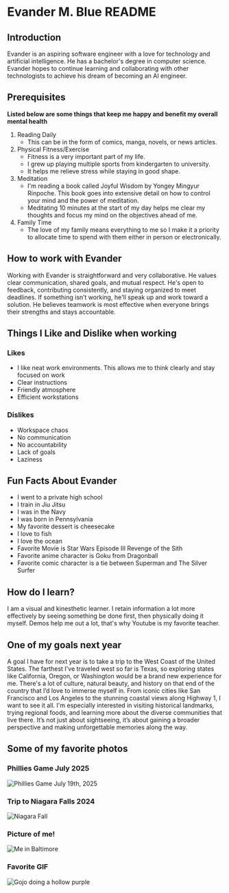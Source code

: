 # Evander M. Blue README
## Introduction
Evander is an aspiring software engineer with a love for technology and artificial intelligence. He has a bachelor's degree in computer science. Evander hopes to continue learning and collaborating with other technologists to achieve his dream of becoming an AI engineer. 
## Prerequisites
**Listed below are some things that keep me happy and benefit my overall mental health**
1. Reading Daily
    - This can be in the form of comics, manga, novels, or news articles.
2. Physical Fitness/Exercise
    - Fitness is a very important part of my life.
    - I grew up playing multiple sports from kindergarten to university.
    - It helps me relieve stress while staying in good shape.
3. Meditation
    - I'm reading a book called Joyful Wisdom by Yongey Mingyur Rinpoche. This book goes into extensive detail on how to control your mind and the power of meditation.
    - Meditating 10 minutes at the start of my day helps me clear my thoughts and focus my mind on the objectives ahead of me.
4. Family Time
    - The love of my family means everything to me so I make it a priority to allocate time to spend with them either in person or electronically.

## How to work with Evander
Working with Evander is straightforward and very collaborative. He values clear communication, shared goals, and mutual respect. He's open to feedback, contributing consistently, and staying organized to meet deadlines. If something isn’t working, he'll speak up and work toward a solution. He believes teamwork is most effective when everyone brings their strengths and stays accountable.

## Things I Like and Dislike when working 
### Likes
- I like neat work environments. This allows me to think clearly and stay focused on work
 - Clear instructions
 - Friendly atmosphere 
 - Efficient workstations

### Dislikes
- Workspace chaos
- No communication
- No accountability
- Lack of goals 
- Laziness

## Fun Facts About Evander
- I went to a private high school
- I train in Jiu Jitsu
- I was in the Navy
- I was born in Pennsylvania
- My favorite dessert is cheesecake
- I love to fish 
- I love the ocean
- Favorite Movie is Star Wars Episode III Revenge of the Sith
- Favorite anime character is Goku from Dragonball
- Favorite comic character is a tie between Superman and The Silver Surfer

## How do I learn?
I am a visual and kinesthetic learner. I retain information a lot more effectively by seeing something be done first, then physically doing it myself. Demos help me out a lot, that's why Youtube is my favorite teacher. 

## One of my goals next year
A goal I have for next year is to take a trip to the West Coast of the United States. The farthest I've traveled west so far is Texas, so exploring states like California, Oregon, or Washington would be a brand new experience for me. There's a lot of culture, natural beauty, and history on that end of the country that I’d love to immerse myself in. From iconic cities like San Francisco and Los Angeles to the stunning coastal views along Highway 1, I want to see it all. I'm especially interested in visiting historical landmarks, trying regional foods, and learning more about the diverse communities that live there. It’s not just about sightseeing, it’s about gaining a broader perspective and making unforgettable memories along the way.

## Some of my favorite photos 

### Phillies Game July 2025
![Phillies Game July 19th, 2025](images/IMG_7399.jpg)

### Trip to Niagara Falls 2024
![Niagara Fall](images/IMG_6868.JPG)

### Picture of me!
![Me in Baltimore](images/IMG_1248.jpg)

### Favorite GIF
![Gojo doing a hollow purple](images/Gojo_s_Hollow_Purple_Technique_Jujutsu_Kaisen_Episode_20.gif)